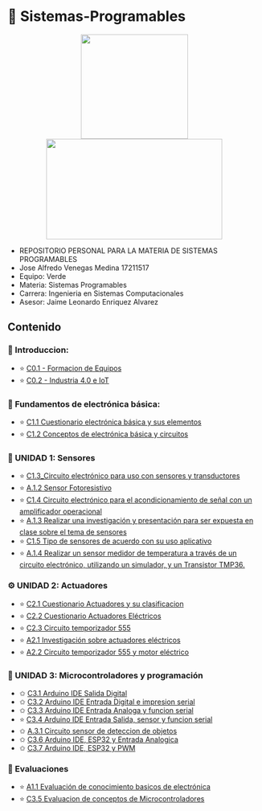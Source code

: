 # :closed_book: Sistemas-Programables

<p align="center">
  <img width="213" height="208" src="https://www.tijuana.tecnm.mx/wp-content/themes/tecnm/images/logo_TECT.png">
  <img width="350" height="200" src="https://www.matamoros.tecnm.mx/wp-content/uploads/2017/05/Logo-TecNM-2017-Ganador.png">
</p>

- REPOSITORIO PERSONAL PARA LA MATERIA DE SISTEMAS PROGRAMABLES 
- Jose Alfredo Venegas Medina 17211517
- Equipo: Verde
- Materia: Sistemas Programables
- Carrera: Ingenieria en Sistemas Computacionales
- Asesor: Jaime Leonardo Enriquez Alvarez



## Contenido

###  :blue_book: Introduccion:
 - :star: [C0.1 - Formacion de Equipos](https://github.com/Alfredopflc/Sistemas-Programables/blob/master/blog/C0.1_JoseAlfredoVenegasMedina_Verde.md)
 - :star: [C0.2 - Industria 4.0 e IoT](https://github.com/Alfredopflc/Sistemas-Programables/blob/master/blog/C0.2_JoseAlfredoVenegasMedina_Verde.md)
 
### :battery: Fundamentos de electrónica básica:
 - :star: [C1.1 Cuestionario electrónica básica y sus elementos](https://github.com/Alfredopflc/Sistemas-Programables/blob/master/blog/C1.1_JoseAlfredoVenegasMedina_Verde.md)
 - :star: [C1.2 Conceptos de electrónica básica y circuitos](https://github.com/Alfredopflc/Sistemas-Programables/blob/master/blog/C1.2_JoseAlfredoVenegasMedina_Verde.md)
 
 ### 🎇 UNIDAD 1: Sensores
 -  :star: [C1.3_Circuito electrónico para uso con sensores y transductores](https://github.com/Alfredopflc/Sistemas-Programables/blob/master/blog/C1.3_JoseAlfredoVenegasMedina_Verde.md)
 - :star: [A.1.2 Sensor Fotoresistivo](https://github.com/Alfredopflc/Sistemas-Programables/blob/master/docs/A1.2_JoseAlfredoVenegasMedina_Verde.md)
 - :star: [C1.4 Circuito electrónico para el acondicionamiento de señal con un amplificador operacional](https://github.com/Alfredopflc/Sistemas-Programables/blob/master/blog/C1.4_JoseAlfredoVenegasMedina_Verde.md)
 - :star: [A.1.3  Realizar una investigación y presentación para ser expuesta en clase sobre el tema de sensores](https://github.com/Alfredopflc/Sistemas-Programables/blob/master/docs/A1.3_JoseAlfredoVenegasMedina_Verde.md)
 - :star: [C1.5 Tipo de sensores de acuerdo con su uso aplicativo](https://github.com/Alfredopflc/Sistemas-Programables/blob/master/blog/C1.5_JoseAlfredoVenegasMedina_Verde.md)
 - :star: [A.1.4 Realizar un sensor medidor de temperatura a través de un circuito electrónico, utilizando un simulador, y un Transistor TMP36.](https://github.com/Alfredopflc/Sistemas-Programables/blob/master/docs/A1.4_JoseAlfredoVenegasMedina_Verde.md)
 
 ### :gear: UNIDAD 2: Actuadores
 - :star: [C2.1 Cuestionario Actuadores y su clasificacion](https://github.com/Alfredopflc/Sistemas-Programables/blob/master/blog/C2.1_JoseAlfredoVenegasMedina_Verde.md)
 - :star: [C2.2 Cuestionario Actuadores Eléctricos](https://github.com/Alfredopflc/Sistemas-Programables/blob/master/blog/C2.2_JoseAlfredoVenegasMedina_Verde.md)
 - :star: [C2.3 Circuito temporizador 555](https://github.com/Alfredopflc/Sistemas-Programables/blob/master/blog/C2.3_JoseAlfredoVenegasMedina_Verde.md)
 - :star: [A2.1 Investigación sobre actuadores eléctricos](https://github.com/Alfredopflc/Sistemas-Programables/blob/master/docs/A2.1_JoseAlfredoVenegasMedina_Verde.md)
 - :star: [A2.2 Circuito temporizador 555 y motor eléctrico](https://github.com/Alfredopflc/Sistemas-Programables/blob/master/docs/A2.2_JoseAlfredoVenegasMedina_Verde.md)
 
 ### :space_invader: UNIDAD 3: Microcontroladores y programación
 - ✩ [C3.1 Arduino IDE Salida Digital](https://github.com/Alfredopflc/Sistemas-Programables/blob/master/blog/C3.1_JoseAlfredoVenegasMedina_Verde.md)
 - ✩ [C3.2 Arduino IDE Entrada Digital e impresion serial](https://github.com/Alfredopflc/Sistemas-Programables/blob/master/blog/C3.2_JoseAlfredoVenegasMedina_Verde.md)
 - ✩ [C3.3 Arduino IDE Entrada Analoga y funcion serial](https://github.com/Alfredopflc/Sistemas-Programables/blob/master/blog/C3.3_JoseAlfredoVenegasMedina_Verde..md)
 - :star: [C3.4 Arduino IDE Entrada Salida, sensor y funcion serial](https://github.com/Alfredopflc/Sistemas-Programables/blob/master/blog/C3.4_JoseAlfredoVenegasMedina_Verde..md)
 - ✩ [A.3.1 Circuito sensor de deteccion de objetos](https://github.com/Alfredopflc/Sistemas-Programables/blob/master/docs/A3.1_JoseAlfredoVenegasMedina_Verde.md)
 - ✩ [C3.6 Arduino IDE, ESP32 y Entrada Analogica](https://github.com/Alfredopflc/Sistemas-Programables/blob/master/blog/C3.6_JoseAlfredoVenegasMedina_Verde.md)
 - ✩ [C3.7 Arduino IDE, ESP32 y PWM](https://github.com/Alfredopflc/Sistemas-Programables/blob/master/blog/C3.7_JoseAlfredoVenegasMedina_Verde.md)
  
 ### :pencil: Evaluaciones
 - :star: [A1.1 Evaluación de conocimiento basicos de electrónica](https://github.com/Alfredopflc/Sistemas-Programables/blob/master/docs/A1.1_JoseAlfredoVenegasMedina_Verde.md)
 - :star: [C3.5 Evaluacion de conceptos de Microcontroladores](https://github.com/Alfredopflc/Sistemas-Programables/blob/master/blog/C3.5_JoseAlfredoVenegasMedina_Verde.md)




